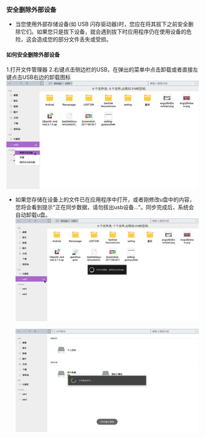 ### 安全删除外部设备
   - 当您使用外部存储设备(如 USB 闪存驱动器)时，您应在将其拔下之前安全删除它们。如果您只是拔下设备，就会遇到拔下时应用程序仍在使用设备的危险，这会造成您的部分文件丢失或受损。

#### 如何安全删除外部设备
   1.打开文件管理器
   2.右键点击侧边栏的USB，在弹出的菜单中点击卸载或者直接左键点击USB右边的卸载图标  
![](../pic/soft/filemanager/usb_umount.png)
   
   - 如果您存储在设备上的文件已在应用程序中打开，或者刚修改u盘中的内容，您将会看到提示“正在同步数据，请勿拔出usb设备...”。同步完成后，系统会自动卸载u盘。  
![](../pic/soft/filemanager/usb_umounting.png)<br />  
![](../pic/soft/filemanager/usb_umountdone.png)
